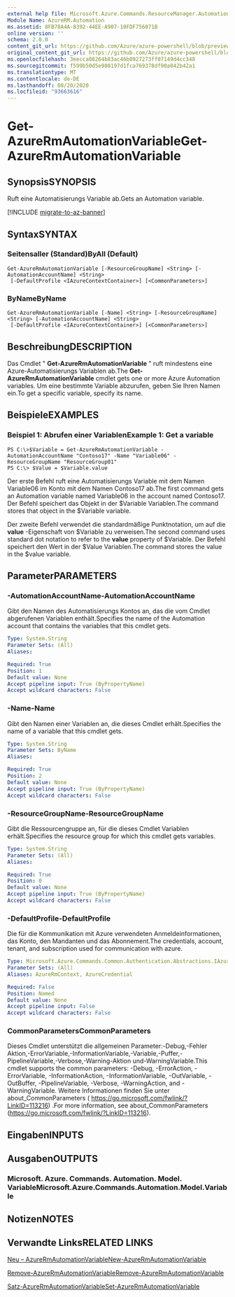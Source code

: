 ```yaml
---
external help file: Microsoft.Azure.Commands.ResourceManager.Automation.dll-Help.xml
Module Name: AzureRM.Automation
ms.assetid: 8FB78A4A-8392-44EE-A907-10FDF756071B
online version: ''
schema: 2.0.0
content_git_url: https://github.com/Azure/azure-powershell/blob/preview/src/ResourceManager/Automation/Commands.Automation/help/Get-AzureRMAutomationVariable.md
original_content_git_url: https://github.com/Azure/azure-powershell/blob/preview/src/ResourceManager/Automation/Commands.Automation/help/Get-AzureRMAutomationVariable.md
ms.openlocfilehash: 3eecca08264b83ac46b0927273ff07149d4cc348
ms.sourcegitcommit: f599b50d5e980197d1fca769378df90a842b42a1
ms.translationtype: MT
ms.contentlocale: de-DE
ms.lasthandoff: 08/20/2020
ms.locfileid: "93663616"
---
```

# <span data-ttu-id="824bc-101">Get-AzureRmAutomationVariable</span><span class="sxs-lookup"><span data-stu-id="824bc-101">Get-AzureRmAutomationVariable</span></span>

## <span data-ttu-id="824bc-102">Synopsis</span><span class="sxs-lookup"><span data-stu-id="824bc-102">SYNOPSIS</span></span>
<span data-ttu-id="824bc-103">Ruft eine Automatisierungs Variable ab.</span><span class="sxs-lookup"><span data-stu-id="824bc-103">Gets an Automation variable.</span></span>

[!INCLUDE [migrate-to-az-banner](../../includes/migrate-to-az-banner.md)]

## <span data-ttu-id="824bc-104">Syntax</span><span class="sxs-lookup"><span data-stu-id="824bc-104">SYNTAX</span></span>

### <span data-ttu-id="824bc-105">Seitensaller (Standard)</span><span class="sxs-lookup"><span data-stu-id="824bc-105">ByAll (Default)</span></span>
```
Get-AzureRmAutomationVariable [-ResourceGroupName] <String> [-AutomationAccountName] <String>
 [-DefaultProfile <IAzureContextContainer>] [<CommonParameters>]
```

### <span data-ttu-id="824bc-106">ByName</span><span class="sxs-lookup"><span data-stu-id="824bc-106">ByName</span></span>
```
Get-AzureRmAutomationVariable [-Name] <String> [-ResourceGroupName] <String> [-AutomationAccountName] <String>
 [-DefaultProfile <IAzureContextContainer>] [<CommonParameters>]
```

## <span data-ttu-id="824bc-107">Beschreibung</span><span class="sxs-lookup"><span data-stu-id="824bc-107">DESCRIPTION</span></span>
<span data-ttu-id="824bc-108">Das Cmdlet " **Get-AzureRmAutomationVariable** " ruft mindestens eine Azure-Automatisierungs Variablen ab.</span><span class="sxs-lookup"><span data-stu-id="824bc-108">The **Get-AzureRmAutomationVariable** cmdlet gets one or more Azure Automation variables.</span></span>
<span data-ttu-id="824bc-109">Um eine bestimmte Variable abzurufen, geben Sie Ihren Namen ein.</span><span class="sxs-lookup"><span data-stu-id="824bc-109">To get a specific variable, specify its name.</span></span>

## <span data-ttu-id="824bc-110">Beispiele</span><span class="sxs-lookup"><span data-stu-id="824bc-110">EXAMPLES</span></span>

### <span data-ttu-id="824bc-111">Beispiel 1: Abrufen einer Variablen</span><span class="sxs-lookup"><span data-stu-id="824bc-111">Example 1: Get a variable</span></span>
```
PS C:\>$Variable = Get-AzureRmAutomationVariable -AutomationAccountName "Contoso17" -Name "Variable06" -ResourceGroupName "ResourceGroup01"
PS C:\> $Value = $Variable.value
```

<span data-ttu-id="824bc-112">Der erste Befehl ruft eine Automatisierungs Variable mit dem Namen Variable06 im Konto mit dem Namen Contoso17 ab.</span><span class="sxs-lookup"><span data-stu-id="824bc-112">The first command gets an Automation variable named Variable06 in the account named Contoso17.</span></span>
<span data-ttu-id="824bc-113">Der Befehl speichert das Objekt in der $Variable Variablen.</span><span class="sxs-lookup"><span data-stu-id="824bc-113">The command stores that object in the $Variable variable.</span></span>

<span data-ttu-id="824bc-114">Der zweite Befehl verwendet die standardmäßige Punktnotation, um auf die **value** -Eigenschaft von $Variable zu verweisen.</span><span class="sxs-lookup"><span data-stu-id="824bc-114">The second command uses standard dot notation to refer to the **value** property of $Variable.</span></span>
<span data-ttu-id="824bc-115">Der Befehl speichert den Wert in der $Value Variablen.</span><span class="sxs-lookup"><span data-stu-id="824bc-115">The command stores the value in the $value variable.</span></span>

## <span data-ttu-id="824bc-116">Parameter</span><span class="sxs-lookup"><span data-stu-id="824bc-116">PARAMETERS</span></span>

### <span data-ttu-id="824bc-117">-AutomationAccountName</span><span class="sxs-lookup"><span data-stu-id="824bc-117">-AutomationAccountName</span></span>
<span data-ttu-id="824bc-118">Gibt den Namen des Automatisierungs Kontos an, das die vom Cmdlet abgerufenen Variablen enthält.</span><span class="sxs-lookup"><span data-stu-id="824bc-118">Specifies the name of the Automation account that contains the variables that this cmdlet gets.</span></span>

```yaml
Type: System.String
Parameter Sets: (All)
Aliases: 

Required: True
Position: 1
Default value: None
Accept pipeline input: True (ByPropertyName)
Accept wildcard characters: False
```

### <span data-ttu-id="824bc-119">-Name</span><span class="sxs-lookup"><span data-stu-id="824bc-119">-Name</span></span>
<span data-ttu-id="824bc-120">Gibt den Namen einer Variablen an, die dieses Cmdlet erhält.</span><span class="sxs-lookup"><span data-stu-id="824bc-120">Specifies the name of a variable that this cmdlet gets.</span></span>

```yaml
Type: System.String
Parameter Sets: ByName
Aliases: 

Required: True
Position: 2
Default value: None
Accept pipeline input: True (ByPropertyName)
Accept wildcard characters: False
```

### <span data-ttu-id="824bc-121">-ResourceGroupName</span><span class="sxs-lookup"><span data-stu-id="824bc-121">-ResourceGroupName</span></span>
<span data-ttu-id="824bc-122">Gibt die Ressourcengruppe an, für die dieses Cmdlet Variablen erhält.</span><span class="sxs-lookup"><span data-stu-id="824bc-122">Specifies the resource group for which this cmdlet gets variables.</span></span>

```yaml
Type: System.String
Parameter Sets: (All)
Aliases: 

Required: True
Position: 0
Default value: None
Accept pipeline input: True (ByPropertyName)
Accept wildcard characters: False
```

### <span data-ttu-id="824bc-123">-DefaultProfile</span><span class="sxs-lookup"><span data-stu-id="824bc-123">-DefaultProfile</span></span>
<span data-ttu-id="824bc-124">Die für die Kommunikation mit Azure verwendeten Anmeldeinformationen, das Konto, den Mandanten und das Abonnement.</span><span class="sxs-lookup"><span data-stu-id="824bc-124">The credentials, account, tenant, and subscription used for communication with azure.</span></span>

```yaml
Type: Microsoft.Azure.Commands.Common.Authentication.Abstractions.IAzureContextContainer
Parameter Sets: (All)
Aliases: AzureRmContext, AzureCredential

Required: False
Position: Named
Default value: None
Accept pipeline input: False
Accept wildcard characters: False
```

### <span data-ttu-id="824bc-125">CommonParameters</span><span class="sxs-lookup"><span data-stu-id="824bc-125">CommonParameters</span></span>
<span data-ttu-id="824bc-126">Dieses Cmdlet unterstützt die allgemeinen Parameter:-Debug,-Fehler Aktion,-ErrorVariable,-InformationVariable,-Variable,-Puffer,-PipelineVariable,-Verbose,-Warning-Aktion und-WarningVariable.</span><span class="sxs-lookup"><span data-stu-id="824bc-126">This cmdlet supports the common parameters: -Debug, -ErrorAction, -ErrorVariable, -InformationAction, -InformationVariable, -OutVariable, -OutBuffer, -PipelineVariable, -Verbose, -WarningAction, and -WarningVariable.</span></span> <span data-ttu-id="824bc-127">Weitere Informationen finden Sie unter about_CommonParameters ( https://go.microsoft.com/fwlink/?LinkID=113216) .</span><span class="sxs-lookup"><span data-stu-id="824bc-127">For more information, see about_CommonParameters (https://go.microsoft.com/fwlink/?LinkID=113216).</span></span>

## <span data-ttu-id="824bc-128">Eingaben</span><span class="sxs-lookup"><span data-stu-id="824bc-128">INPUTS</span></span>

## <span data-ttu-id="824bc-129">Ausgaben</span><span class="sxs-lookup"><span data-stu-id="824bc-129">OUTPUTS</span></span>

### <span data-ttu-id="824bc-130">Microsoft. Azure. Commands. Automation. Model. Variable</span><span class="sxs-lookup"><span data-stu-id="824bc-130">Microsoft.Azure.Commands.Automation.Model.Variable</span></span>

## <span data-ttu-id="824bc-131">Notizen</span><span class="sxs-lookup"><span data-stu-id="824bc-131">NOTES</span></span>

## <span data-ttu-id="824bc-132">Verwandte Links</span><span class="sxs-lookup"><span data-stu-id="824bc-132">RELATED LINKS</span></span>

[<span data-ttu-id="824bc-133">Neu – AzureRmAutomationVariable</span><span class="sxs-lookup"><span data-stu-id="824bc-133">New-AzureRmAutomationVariable</span></span>](./New-AzureRMAutomationVariable.md)

[<span data-ttu-id="824bc-134">Remove-AzureRmAutomationVariable</span><span class="sxs-lookup"><span data-stu-id="824bc-134">Remove-AzureRmAutomationVariable</span></span>](./Remove-AzureRMAutomationVariable.md)

[<span data-ttu-id="824bc-135">Satz-AzureRmAutomationVariable</span><span class="sxs-lookup"><span data-stu-id="824bc-135">Set-AzureRmAutomationVariable</span></span>](./Set-AzureRMAutomationVariable.md)


